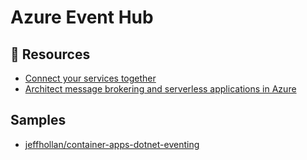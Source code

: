# Azure Event Hub

## 📘 Resources
- [Connect your services together](https://docs.microsoft.com/en-us/learn/paths/connect-your-services-together/)
- [Architect message brokering and serverless applications in Azure](https://docs.microsoft.com/en-us/learn/paths/architect-messaging-serverless/)

## Samples
- [jeffhollan/container-apps-dotnet-eventing](https://github.com/jeffhollan/container-apps-dotnet-eventing)